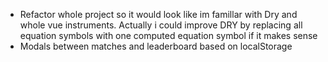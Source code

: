 * Refactor whole project so it would look like im famillar with Dry and whole vue instruments. 
	Actually i could improve DRY by replacing all equation symbols with one computed equation symbol if it makes sense
* Modals between matches and leaderboard based on localStorage